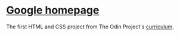 # [Google homepage](https://lunkaz.github.io/TOP-google-homepage/)

The first HTML and CSS project from The Odin Project's [curriculum](http://www.theodinproject.com/courses/web-development-101/lessons/html-css).
